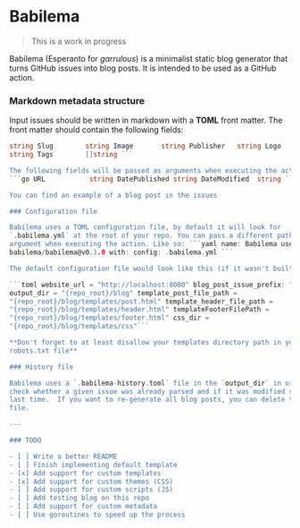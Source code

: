 # Babilema

> This is a work in progress  

Babilema (Esperanto for _garrulous_) is a minimalist static blog generator that
turns GitHub issues into blog posts. It is intended to be used as a GitHub
action.

### Markdown metadata structure

Input issues should be written in markdown with a **TOML** front matter. The
front matter should contain the following fields:

```go Description string Keywords    []string Author      string Title
string Slug        string Image       string Publisher   string Logo
string Tags        []string ```

The following fields will be passed as arguments when executing the action.
```go URL           string DatePublished string DateModified  string ```

You can find an example of a blog post in the issues

### Configuration file

Babilema uses a TOML configuration file, by default it will look for
`.babilema.yml` at the root of your repo. You can pass a different path as an
argument when executing the action. Like so: ```yaml name: Babilema uses:
babilema/babilema@v0.1.0 with: config: .babilema.yml ```

The default configuration file would look like this (if it wasn't built in Go):

```toml website_url = "http://localhost:8080" blog_post_issue_prefix: "[BLOG]"
output_dir = "{repo_root}/blog" template_post_file_path =
"{repo_root}/blog/templates/post.html" template_header_file_path =
"{repo_root}/blog/templates/header.html" templateFooterFilePath =
"{repo_root}/blog/templates/footer.html" css_dir =
"{repo_root}/blog/templates/css"```

**Don't forget to at least disallow your templates directory path in your
robots.txt file**

### History file

Babilema uses a `.babilema-history.toml` file in the `output_dir` in order to
check whether a given issue was already parsed and if it was modified since
last time.  If you want to re-generate all blog posts, you can delete this
file.

---

### TODO

- [ ] Write a better README
- [ ] Finish implementing default template
- [x] Add support for custom templates
- [x] Add support for custom themes (CSS)
- [ ] Add support for custom scripts (JS)
- [ ] Add testing blog on this repo
- [ ] Add support for custom metadata
- [ ] Use goroutines to speed up the process
